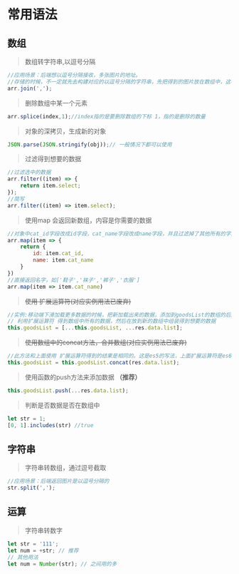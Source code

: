 # 常用语法

## 数组

> 数组转字符串,以逗号分隔
```js
//应用场景：后端想以逗号分隔接收，多张图片的地址。
//存储的时候，不一定就先去构建对应的以逗号分隔的字符串，先把得到的图片放在数组中，这样的操作比字符串轻松的多。
arr.join(',');
```

> 删除数组中某一个元素
```js
arr.splice(index,1);//index指的是要删除数组的下标 1，指的是删除的数量
```

> 对象的深拷贝，生成新的对象
```js
JSON.parse(JSON.stringify(obj));// 一般情况下都可以使用
```

> 过滤得到想要的数据
```js
//过滤选中的数据
arr.filter((item) => {
    return item.select;
});
//简写
arr.filter((item) => item.select);
```

> 使用map 会返回新数组，内容是你需要的数据
```js
//对象中cat_id字段改成id字段，cat_name字段改成name字段，并且过滤掉了其他所有的字段，并返回新的数组（一般用于相应的数据，并组装成自己想要的数据）
arr.map(item => {
    return {
        id: item.cat_id,
        name: item.cat_name
    }
})
//直接返回名字，如['鞋子','袜子','裤子','衣服']
arr.map(item => item.cat_name)
```

> ~~使用 扩展运算符(对应实例用法已废弃)~~
```js
//实例:移动端下滑加载更多数据的时候，把新加载出来的数据，添加到goodsList的数组的后面
// 利用扩展运算符 得到数组中所有的数据，然后在放到新的数组中组装得到想要的数据
this.goodsList = [...this.goodsList, ...res.data.list];
```

> ~~使用数组中的concat方法，合并数组(对应实例用法已废弃)~~
```js
//此方法和上面使用 扩展运算符得到的结果是相同的。这是es5的写法，上面扩展运算符是es6的写法，那么我们还是与时俱进，统一使用扩展运算符的写法
this.goodsList = this.goodsList.concat(res.data.list);
```

> 使用函数的push方法来添加数据 **（推荐）**
```js
this.goodsList.push(...res.data.list);

```

> 判断是否数据是否在数组中
```js
let str = 1;
[0, 1].includes(str) //true
```

## 字符串
> 字符串转数组，通过逗号截取
```js
//应用场景：后端返回图片是以逗号分隔的
str.split(',');
```


## 运算

> 字符串转数字
```js
let str = '111';
let num = +str; // 推荐
// 其他用法
let num = Number(str); // 之间用的多
```